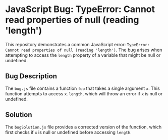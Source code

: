 # JavaScript Bug: TypeError: Cannot read properties of null (reading 'length')

This repository demonstrates a common JavaScript error: `TypeError: Cannot read properties of null (reading 'length')`. The bug arises when attempting to access the `length` property of a variable that might be null or undefined.

## Bug Description
The `bug.js` file contains a function `foo` that takes a single argument `x`.  This function attempts to access `x.length`, which will throw an error if `x` is null or undefined.

## Solution
The `bugSolution.js` file provides a corrected version of the function, which first checks if `x` is null or undefined before accessing `length`.